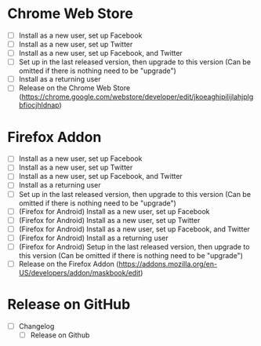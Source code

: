 # Chrome Web Store

- [ ] Install as a new user, set up Facebook
- [ ] Install as a new user, set up Twitter
- [ ] Install as a new user, set up Facebook, and Twitter
- [ ] Set up in the last released version, then upgrade to this version (Can be omitted if there is nothing need to be "upgrade")
- [ ] Install as a returning user
- [ ] Release on the Chrome Web Store (<https://chrome.google.com/webstore/developer/edit/jkoeaghipilijlahjplgbfiocjhldnap>)

# Firefox Addon

- [ ] Install as a new user, set up Facebook
- [ ] Install as a new user, set up Twitter
- [ ] Install as a new user, set up Facebook, and Twitter
- [ ] Install as a returning user
- [ ] Set up in the last released version, then upgrade to this version (Can be omitted if there is nothing need to be "upgrade")
- [ ] (Firefox for Android) Install as a new user, set up Facebook
- [ ] (Firefox for Android) Install as a new user, set up Twitter
- [ ] (Firefox for Android) Install as a new user, set up Facebook, and Twitter
- [ ] (Firefox for Android) Install as a returning user
- [ ] (Firefox for Android) Setup in the last released version, then upgrade to this version (Can be omitted if there is nothing need to be "upgrade")
- [ ] Release on the Firefox Addon (<https://addons.mozilla.org/en-US/developers/addon/maskbook/edit>)

# Release on GitHub

- [ ] Changelog
  - [ ] Release on Github
